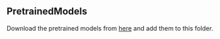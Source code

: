 ## PretrainedModels

Download the pretrained models from [here](https://www.dropbox.com/sh/1ziq5qbg0ul8wb2/AAA98kokV0YJndSOd2kRmEKUa?dl=0) and add them to this folder.